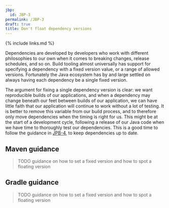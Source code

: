 ```yaml
---
jbp:
  id: JBP-3
permalink: /JBP-3
draft: true
title: Don't float dependency versions
---
```


{% include links.md %}

Dependencies are developed by developers who work with different philosophies to our own when it comes to breaking changes, release schedules, and so on. Build tooling almost universally has support for specifying a dependency with a fixed version value, or a range of allowed versions. Fortunately the Java ecosystem has by and large settled on always having each dependency be a single fixed version.

The argument for fixing a single dependency version is clear: we want reproducible builds of our applications, and when a dependency may change beneath our feet between builds of our application, we can have little faith that our application will continue to work without a lot of testing. It is better to remove this variable from our build process, and to therefore only move dependencies when the timing is right for us. This might be at the start of a development cycle, following a release of our Java code when we have time to thoroughly test our dependencies. This is a good time to follow the guidance in [JPB-4](/JPB-4), to keep dependencies up to date.

## Maven guidance

> TODO guidance on how to set a fixed version and how to spot a floating version

## Gradle guidance

> TODO guidance on how to set a fixed version and how to spot a floating version